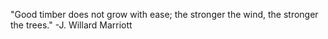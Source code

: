 "Good timber does not grow with ease; the stronger the wind, the stronger the trees."
-J. Willard Marriott